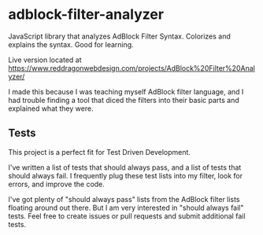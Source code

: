 # adblock-filter-analyzer
JavaScript library that analyzes AdBlock Filter Syntax. Colorizes and explains the syntax. Good for learning.

Live version located at https://www.reddragonwebdesign.com/projects/AdBlock%20Filter%20Analyzer/

I made this because I was teaching myself AdBlock filter language, and I had trouble finding a tool that diced the filters into their basic parts and explained what they were.

## Tests

This project is a perfect fit for Test Driven Development.

I've written a list of tests that should always pass, and a list of tests that should always fail. I frequently plug these test lists into my filter, look for errors, and improve the code.

I've got plenty of "should always pass" lists from the AdBlock filter lists floating around out there. But I am very interested in "should always fail" tests. Feel free to create issues or pull requests and submit additional fail tests.